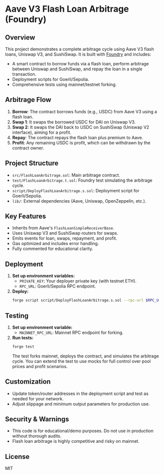 # Aave V3 Flash Loan Arbitrage (Foundry)

## Overview
This project demonstrates a complete arbitrage cycle using Aave V3 flash loans, Uniswap V3, and SushiSwap. It is built with [Foundry](https://book.getfoundry.sh/) and includes:
- A smart contract to borrow funds via a flash loan, perform arbitrage between Uniswap and SushiSwap, and repay the loan in a single transaction.
- Deployment scripts for Goerli/Sepolia.
- Comprehensive tests using mainnet/testnet forking.

## Arbitrage Flow
1. **Borrow**: The contract borrows funds (e.g., USDC) from Aave V3 using a flash loan.
2. **Swap 1**: It swaps the borrowed USDC for DAI on Uniswap V3.
3. **Swap 2**: It swaps the DAI back to USDC on SushiSwap (Uniswap V2 interface), aiming for a profit.
4. **Repay**: The contract repays the flash loan plus premium to Aave.
5. **Profit**: Any remaining USDC is profit, which can be withdrawn by the contract owner.

## Project Structure
- `src/FlashLoanArbitrage.sol`: Main arbitrage contract.
- `test/FlashLoanArbitrage.t.sol`: Foundry test simulating the arbitrage cycle.
- `script/DeployFlashLoanArbitrage.s.sol`: Deployment script for Goerli/Sepolia.
- `lib/`: External dependencies (Aave, Uniswap, OpenZeppelin, etc.).

## Key Features
- Inherits from Aave's `FlashLoanSimpleReceiverBase`.
- Uses Uniswap V3 and SushiSwap routers for swaps.
- Emits events for loan, swaps, repayment, and profit.
- Gas optimized and includes error handling.
- Fully commented for educational clarity.

## Deployment
1. **Set up environment variables:**
   - `PRIVATE_KEY`: Your deployer private key (with testnet ETH).
   - `RPC_URL`: Goerli/Sepolia RPC endpoint.
2. **Deploy:**
   ```sh
   forge script script/DeployFlashLoanArbitrage.s.sol --rpc-url $RPC_URL --broadcast
   ```

## Testing
1. **Set up environment variable:**
   - `MAINNET_RPC_URL`: Mainnet RPC endpoint for forking.
2. **Run tests:**
   ```sh
   forge test
   ```
   The test forks mainnet, deploys the contract, and simulates the arbitrage cycle. You can extend the test to use mocks for full control over pool prices and profit scenarios.

## Customization
- Update token/router addresses in the deployment script and test as needed for your network.
- Adjust slippage and minimum output parameters for production use.

## Security & Warnings
- This code is for educational/demo purposes. Do not use in production without thorough audits.
- Flash loan arbitrage is highly competitive and risky on mainnet.

## License
MIT
